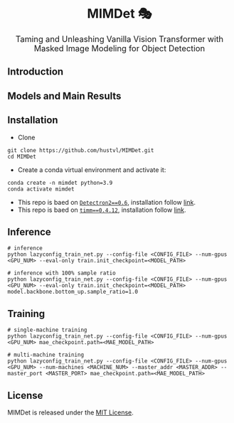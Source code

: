 <div align="center">
<h1>MIMDet &#127917;</h1>
<span><font size="4", >Taming and Unleashing Vanilla Vision Transformer
with Masked Image Modeling for Object Detection</font></span>
</div>


## Introduction


## Models and Main Results


## Installation

- Clone
```
git clone https://github.com/hustvl/MIMDet.git
cd MIMDet
```

- Create a conda virtual environment and activate it:
```
conda create -n mimdet python=3.9
conda activate mimdet
```

* This repo is baed on [`Detectron2==0.6`](https://github.com/facebookresearch/detectron2), installation follow [link](https://detectron2.readthedocs.io/tutorials/install.html).
* This repo is baed on [`timm==0.4.12`](https://github.com/rwightman/pytorch-image-models), installation follow [link](https://fastai.github.io/timmdocs/).

## Inference

```
# inference
python lazyconfig_train_net.py --config-file <CONFIG_FILE> --num-gpus <GPU_NUM> --eval-only train.init_checkpoint=<MODEL_PATH>

# inference with 100% sample ratio
python lazyconfig_train_net.py --config-file <CONFIG_FILE> --num-gpus <GPU_NUM> --eval-only train.init_checkpoint=<MODEL_PATH> model.backbone.bottom_up.sample_ratio=1.0
```

## Training

```
# single-machine training
python lazyconfig_train_net.py --config-file <CONFIG_FILE> --num-gpus <GPU_NUM> mae_checkpoint.path=<MAE_MODEL_PATH>

# multi-machine training
python lazyconfig_train_net.py --config-file <CONFIG_FILE> --num-gpus <GPU_NUM> --num-machines <MACHINE_NUM> --master_addr <MASTER_ADDR> --master_port <MASTER_PORT> mae_checkpoint.path=<MAE_MODEL_PATH>
```

## License

MIMDet is released under the [MIT License](LICENSE).
